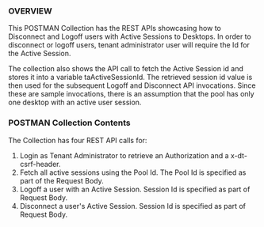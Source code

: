 ### OVERVIEW

This POSTMAN Collection has the REST APIs showcasing how to Disconnect and Logoff users with Active Sessions to Desktops. In order to disconnect or logoff users, tenant administrator user will require the Id for the Active Session.

The collection also shows the API call to fetch the Active Session id and stores it into a variable taActiveSessionId. The retrieved session id value is then used for the subsequent Logoff and Disconnect API invocations. Since these are sample invocations, there is an assumption that the pool has only one desktop with an active user session.

### POSTMAN Collection Contents

The Collection has four REST API calls for:

1. Login as Tenant Administrator to retrieve an Authorization and a x-dt-csrf-header.
2. Fetch all active sessions using the Pool Id. The Pool Id is specified as part of the Request Body.
3. Logoff a user with an Active Session. Session Id is specified as part of Request Body.
4. Disconnect a user's Active Session. Session Id is specified as part of Request Body.
